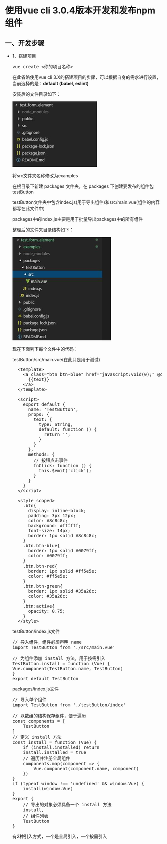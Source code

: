 # 使用vue cli 3.0.4版本开发和发布npm组件

## 一、开发步骤
* 1、搭建项目
  <pre>vue create <你的项目名称></pre>
  在此省略使用vue cli 3.X的搭建项目的步骤，可以根据自身的需求进行设置，<br>
  当前选择的是：<b>default (babel, eslint)</b>

  安装后的文件目录如下：

  ![](1.jpg "1.jpg")

  将src文件夹名称修改为examples

  在根目录下新建 packages 文件夹，在 packages 下创建要发布的组件包 testButton

  testButton文件夹中包含index.js(用于导出组件)和src/main.vue(组件的内容都写在此文件中)

  packages中的index.js主要是用于批量导出packages中的所有组件

  整理后的文件夹目录结构如下：

  ![](2.jpg "2.jpg")
  
  现在下面列下每个文件中的代码：

  testButton/src/main.vue(在此只是用于测试)
  <pre>
    &lt;template&gt;
      &lt;a class="btn btn-blue" href="javascript:void(0);" @click="fnClick"&gt;
        {{text}}
      &lt;/a&gt;
    &lt;/template&gt;

    &lt;script&gt;
      export default {
        name: 'TestButton',
        props: {
          text: {
            type: String,
            default: function () {
              return '';
            }
          }
        },
        methods: {
          // 按钮点击事件
          fnClick: function () {
            this.$emit('click');
          }
        }
      }
    &lt;/script&gt;

    &lt;style scoped&gt;
      .btn{
        display: inline-block;
        padding: 3px 12px;
        color: #8c8c8c;
        background: #ffffff;
        font-size: 14px;
        border: 1px solid #8c8c8c;
      }
      .btn.btn-blue{
        border: 1px solid #0079ff;
        color: #0079ff;
      }
      .btn.btn-red{
        border: 1px solid #ff5e5e;
        color: #ff5e5e;
      }
      .btn.btn-green{
        border: 1px solid #35a26c;
        color: #35a26c;
      }
      .btn:active{
        opacity: 0.75;
      }
    &lt;/style&gt;
  </pre>

  testButton/index.js文件

  <pre>
  // 导入组件，组件必须声明 name
  import TestButton from './src/main.vue'

  // 为组件添加 install 方法，用于按需引入
  TestButton.install = function (Vue) {
  Vue.component(TestButton.name, TestButton)
  }
  export default TestButton
  </pre>

  packages/index.js文件

  <pre>
  // 导入单个组件
  import TestButton from './testButton/index'

  // 以数组的结构保存组件，便于遍历
  const components = [
      TestButton
  ]
  // 定义 install 方法
  const install = function (Vue) {
      if (install.installed) return
      install.installed = true
      // 遍历并注册全局组件
      components.map(component => {
          Vue.component(component.name, component)
      })
  }
  if (typeof window !== 'undefined' && window.Vue) {
      install(window.Vue)
  }
  export {
      // 导出的对象必须具备一个 install 方法
      install,
      // 组件列表
      TestButton
  }
  </pre>

  有2种引入方式，一个是全局引入，一个按需引入
  



  